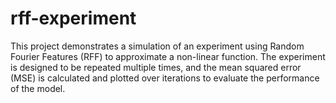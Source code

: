 # rff-experiment
This project demonstrates a simulation of an experiment using Random Fourier Features (RFF) to approximate a non-linear function. The experiment is designed to be repeated multiple times, and the mean squared error (MSE) is calculated and plotted over iterations to evaluate the performance of the model.
